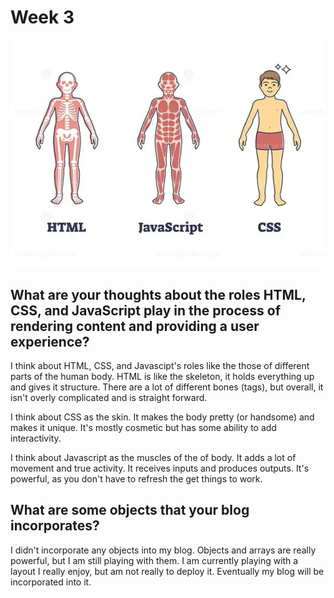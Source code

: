 # Week 3 #

![HTML CSS and JS described as human body](Assets/Blog3.jpg)

## What are your thoughts about the roles HTML, CSS, and JavaScript play in the process of rendering content and providing a user experience? ##

I think about HTML, CSS, and Javascipt's roles like the those of different parts of the human body. HTML is like the skeleton, it holds everything up and gives it structure. There are a lot of different bones (tags), but overall, it isn't overly complicated and is straight forward. 

I think about CSS as the skin. It makes the body pretty (or handsome) and makes it unique. It's mostly cosmetic but has some ability to add interactivity. 

I think about Javascript as the muscles of the of body. It adds a lot of movement and true activity. It receives inputs and produces outputs. It's powerful, as you don't have to refresh the get things to work.

## What are some objects that your blog incorporates? ##

I didn't incorporate any objects into my blog. Objects and arrays are really powerful, but I am still playing with them. I am currently playing with a layout I really enjoy, but am not really to deploy it. Eventually my blog will be incorporated into it.
